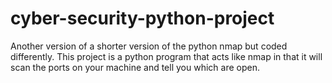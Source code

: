 # cyber-security-python-project
Another version of a shorter version of the python nmap but coded differently. This project is a python program that acts like nmap in that it will scan the ports on your machine and tell you 
which are open.
